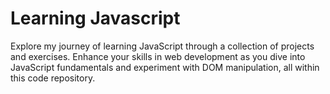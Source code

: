 # Learning Javascript
Explore my journey of learning JavaScript through a collection of projects and exercises. Enhance your skills in web development as you dive into JavaScript fundamentals and experiment with DOM manipulation, all within this code repository.
